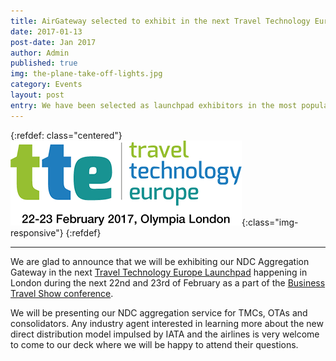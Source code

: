 ```yaml
---
title: AirGateway selected to exhibit in the next Travel Technology Europe Launchpad
date: 2017-01-13
post-date: Jan 2017
author: Admin
published: true
img: the-plane-take-off-lights.jpg
category: Events
layout: post
entry: We have been selected as launchpad exhibitors in the most popular event in Europe introducing disrupting technologies for the travel industry.
---
```

{:refdef: class="centered"}
![TTE 2017 in London](/img/posts/tte-2017-logo.png){:class="img-responsive"}
{:refdef}

---

We are glad to announce that we will be exhibiting our NDC Aggregation Gateway in the next [Travel Technology Europe Launchpad](http://www.traveltechnologyeurope.com) happening in London during the next 22nd and 23rd of February as a part of the [Business Travel Show conference](http://www.businesstravelshow.com).

We will be presenting our NDC aggregation service for TMCs, OTAs and consolidators. Any industry agent interested in learning more about the new direct distribution model impulsed by IATA and the airlines is very welcome to come to our deck where we will be happy to attend their questions.
